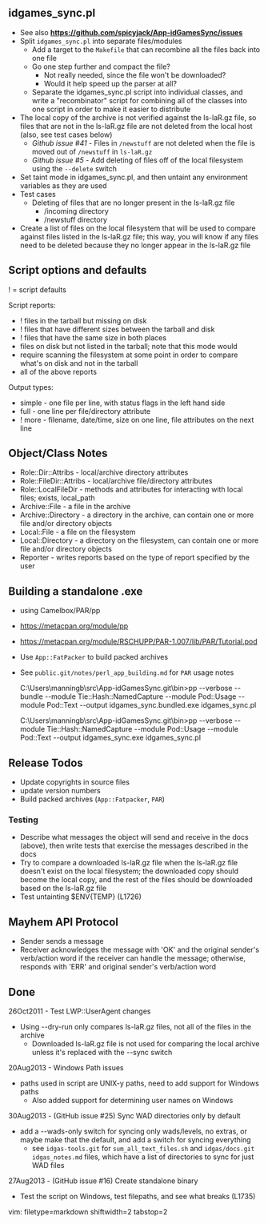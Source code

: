 ## idgames_sync.pl ##

- See also **https://github.com/spicyjack/App-idGamesSync/issues**
- Split `idgames_sync.pl` into separate files/modules
  - Add a target to the `Makefile` that can recombine all the files back into
    one file
  - Go one step further and compact the file?
    - Not really needed, since the file won't be downloaded?
    - Would it help speed up the parser at all?
  - Separate the idgames_sync.pl script into individual classes, and write a
    "recombinator" script for combining all of the classes into one script in
    order to make it easier to distribute
- The local copy of the archive is not verified against the ls-laR.gz file, so
  files that are not in the ls-laR.gz file are not deleted from the local host
  (also, see test cases below)
  - _Github issue #41_ - Files in `/newstuff` are not deleted when the file is
    moved out of `/newstuff` in `ls-laR.gz`
  - _Github issue #5_ - Add deleting of files off of the local filesystem
    using the `--delete` switch
- Set taint mode in idgames_sync.pl, and then untaint any environment
  variables as they are used
- Test cases
  - Deleting of files that are no longer present in the ls-laR.gz file
    - /incoming directory
    - /newstuff directory
- Create a list of files on the local filesystem that will be used to compare
  against files listed in the ls-laR.gz file; this way, you will know if any
  files need to be deleted because they no longer appear in the ls-laR.gz file

## Script options and defaults ##
! = script defaults

Script reports:
- ! files in the tarball but missing on disk
- ! files that have different sizes between the tarball and disk
- ! files that have the same size in both places
- files on disk but not listed in the tarball; note that this mode would
- require scanning the filesystem at some point in order to compare what's
  on disk and not in the tarball
- all of the above reports

Output types:
- simple - one file per line, with status flags in the left hand side
- full - one line per file/directory attribute
- ! more - filename, date/time, size on one line, file attributes on the next
  line

## Object/Class Notes ##
- Role::Dir::Attribs - local/archive directory attributes
- Role::FileDir::Attribs - local/archive file/directory attributes
- Role::LocalFileDir - methods and attributes for interacting with local
  files; exists, local_path
- Archive::File - a file in the archive
- Archive::Directory - a directory in the archive, can contain one or more
  file and/or directory objects
- Local::File - a file on the filesystem
- Local::Directory - a directory on the filesystem, can contain one or more
  file and/or directory objects
- Reporter - writes reports based on the type of report specified by the
  user

## Building a standalone .exe ##
- using Camelbox/PAR/pp
- https://metacpan.org/module/pp
- https://metacpan.org/module/RSCHUPP/PAR-1.007/lib/PAR/Tutorial.pod
- Use `App::FatPacker` to build packed archives
- See `public.git/notes/perl_app_building.md` for `PAR` usage notes


    C:\Users\manningb\src\App-idGamesSync.git\bin>pp --verbose --bundle 
      --module Tie::Hash::NamedCapture --module Pod::Usage --module Pod::Text 
      --output idgames_sync.bundled.exe idgames_sync.pl

    C:\Users\manningb\src\App-idGamesSync.git\bin>pp --verbose 
      --module Tie::Hash::NamedCapture --module Pod::Usage --module Pod::Text 
      --output idgames_sync.exe idgames_sync.pl

## Release Todos ##
- Update copyrights in source files
- update version numbers
- Build packed archives (`App::Fatpacker`, `PAR`)

### Testing ###
- Describe what messages the object will send and receive in the docs (above),
  then write tests that exercise the messages described in the docs
- Try to compare a downloaded ls-laR.gz file when the ls-laR.gz file doesn't
  exist on the local filesystem; the downloaded copy should become the local
  copy, and the rest of the files should be downloaded based on the ls-laR.gz
  file
- Test untainting $ENV{TEMP} (L1726)

## Mayhem API Protocol ##
- Sender sends a message
- Receiver acknowledges the message with 'OK' and the original sender's
  verb/action word if the receiver can handle the message; otherwise, responds
  with 'ERR' and original sender's verb/action word

## Done ##
26Oct2011 - Test LWP::UserAgent changes
- Using --dry-run only compares ls-laR.gz files, not all of the files in the
  archive
  - Downloaded ls-laR.gz file is not used for comparing the local archive
    unless it's replaced with the --sync switch

20Aug2013 - Windows Path issues
- paths used in script are UNIX-y paths, need to add support for Windows paths
  - Also added support for determining user names on Windows

30Aug2013 - (GitHub issue #25) Sync WAD directories only by default 
- add a --wads-only switch for syncing only wads/levels, no extras, or maybe
  make that the default, and add a switch for syncing everything
  - see `idgas-tools.git` for `sum_all_text_files.sh` and `idgas/docs.git`
    `idgas_notes.md` files, which have a list of directories to sync for just
    WAD files

27Aug2013 - (GitHub issue #16) Create standalone binary
- Test the script on Windows, test filepaths, and see what breaks (L1735)

vim: filetype=markdown shiftwidth=2 tabstop=2

